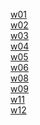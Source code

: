 [w01](https://github.com/vincent20011128/1111-wp1-booklist-210410139/blob/main/demo/md/w01_booklist/w01-39.md)<br>
[w02](https://github.com/vincent20011128/1111-wp1-booklist-210410139/blob/main/demo/md/w02_booklist/w02_39.md)<br>
[w03](https://github.com/vincent20011128/1111-wp1-booklist-210410139/blob/main/demo/md/w03_menu/w03.md)<br>
[w04](https://github.com/vincent20011128/1111-wp1-booklist-210410139/blob/main/demo/md/w04_hooks/w04.md)<br>
[w05](https://github.com/vincent20011128/1111-wp1-booklist-210410139/blob/main/demo/md/w05_hooks/w05.md)<br>
[w06](https://github.com/vincent20011128/1111-wp1-booklist-210410139/blob/main/demo/md/w06_grocery/w06.md)<br>
[w08](https://github.com/vincent20011128/1111-wp1-booklist-210410139/blob/main/demo/md/w08_quiz1/w08.md)<br>
[w09](https://github.com/vincent20011128/1111-wp1-booklist-210410139/blob/main/demo/md/w09_router/w09.md)<br>
[w11](https://github.com/vincent20011128/1111-wp1-booklist-210410139/blob/main/demo/md/w11_midterm/w11.md)<br>
[w12](https://github.com/vincent20011128/1111-wp1-booklist-210410139/blob/main/demo/md/w12_midterm/w12.md)<br>